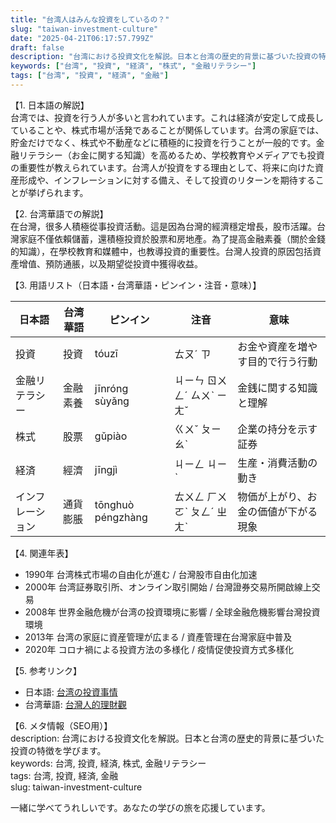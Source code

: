 ```yaml
---
title: "台湾人はみんな投資をしているの？"
slug: "taiwan-investment-culture"
date: "2025-04-21T06:17:57.799Z"
draft: false
description: "台湾における投資文化を解説。日本と台湾の歴史的背景に基づいた投資の特徴を学びます。"
keywords: ["台湾", "投資", "経済", "株式", "金融リテラシー"]
tags: ["台湾", "投資", "経済", "金融"]
---
```


【1. 日本語の解説】  
台湾では、投資を行う人が多いと言われています。これは経済が安定して成長していることや、株式市場が活発であることが関係しています。台湾の家庭では、貯金だけでなく、株式や不動産などに積極的に投資を行うことが一般的です。金融リテラシー（お金に関する知識）を高めるため、学校教育やメディアでも投資の重要性が教えられています。台湾人が投資をする理由として、将来に向けた資産形成や、インフレーションに対する備え、そして投資のリターンを期待することが挙げられます。

【2. 台湾華語での解説】  
在台灣，很多人積極從事投資活動。這是因為台灣的經濟穩定增長，股市活躍。台灣家庭不僅依賴儲蓄，還積極投資於股票和房地產。為了提高金融素養（關於金錢的知識），在學校教育和媒體中，也教導投資的重要性。台灣人投資的原因包括資產增值、預防通脹，以及期望從投資中獲得收益。

【3. 用語リスト（日本語・台湾華語・ピンイン・注音・意味）】  

| 日本語     | 台湾華語     | ピンイン       | 注音       | 意味                           |
|------------|--------------|----------------|------------|--------------------------------|
| 投資       | 投資         | tóuzī          | ㄊㄡˊ ㄗ    | お金や資産を増やす目的で行う行動 |
| 金融リテラシー | 金融素養     | jīnróng sùyǎng | ㄐㄧㄣ ㄖㄨㄥˊ ㄙㄨˋ ㄧㄤˇ | 金銭に関する知識と理解           |
| 株式       | 股票         | gǔpiào         | ㄍㄨˇ ㄆㄧㄠˋ  | 企業の持分を示す証券             |
| 経済       | 經濟         | jīngjì         | ㄐㄧㄥ ㄐㄧˋ  | 生産・消費活動の動き             |
| インフレーション | 通貨膨脹     | tōnghuò péngzhàng | ㄊㄨㄥ ㄏㄨㄛˋ ㄆㄥˊ ㄓㄤˋ | 物価が上がり、お金の価値が下がる現象 |

【4. 関連年表】  
- 1990年 台湾株式市場の自由化が進む / 台灣股市自由化加速  
- 2000年 台湾証券取引所、オンライン取引開始 / 台灣證券交易所開啟線上交易  
- 2008年 世界金融危機が台湾の投資環境に影響 / 全球金融危機影響台灣投資環境  
- 2013年 台湾の家庭に資産管理が広まる / 資產管理在台灣家庭中普及  
- 2020年 コロナ禍による投資方法の多様化 / 疫情促使投資方式多樣化  

【5. 参考リンク】  
- 日本語: [台湾の投資事情](https://www.jetro.go.jp/biznews/2021/01/ee1a4c13450b89f3.html)  
- 台湾華語: [台灣人的理財觀](https://www.cw.com.tw/article/5101303)

【6. メタ情報（SEO用）】  
description: 台湾における投資文化を解説。日本と台湾の歴史的背景に基づいた投資の特徴を学びます。  
keywords: 台湾, 投資, 経済, 株式, 金融リテラシー  
tags: 台湾, 投資, 経済, 金融  
slug: taiwan-investment-culture

一緒に学べてうれしいです。あなたの学びの旅を応援しています。
